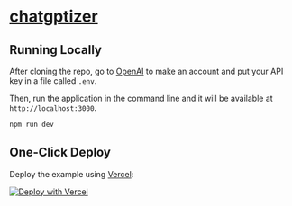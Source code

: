 # [chatgptizer](https://github.com/shuson/chatgptizer)

## Running Locally

After cloning the repo, go to [OpenAI](https://beta.openai.com/account/api-keys) to make an account and put your API key in a file called `.env`.

Then, run the application in the command line and it will be available at `http://localhost:3000`.

```bash
npm run dev
```

## One-Click Deploy

Deploy the example using [Vercel](https://vercel.com?utm_source=github&utm_medium=readme&utm_campaign=vercel-examples):

[![Deploy with Vercel](https://vercel.com/button)](https://vercel.com/new/clone?repository-url=https://github.com/shuson/chatgptizer&env=OPENAI_API_KEY&project-name=chatgptizer&repo-name=chatgptizer)

<!-- https://www.seotraininglondon.org/gpt3-business-email-generator/ -->
